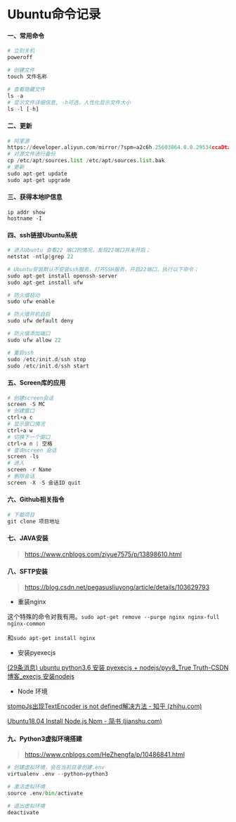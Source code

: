 # Ubuntu命令记录

#### 一、常用命令

```python
# 立刻关机
poweroff

# 创建文件
touch 文件名称

# 查看隐藏文件
ls -a
# 显示文件详细信息, -h可选，人性化显示文件大小
ls -l [-h]
```

#### 二、更新

```python
# 阿里源
https://developer.aliyun.com/mirror/?spm=a2c6h.25603864.0.0.29534ccaDtzQIc
# 对源文件进行备份
cp /etc/apt/sources.list /etc/apt/sources.list.bak
# 更新
sudo apt-get update
sudo apt-get upgrade
```

#### 三、获得本地IP信息

```
ip addr show
hostname -I
```

#### 四、ssh链接Ubuntu系统

```python
# 进入Ubuntu 查看22 端口的情况，发现22端口并未开启；
netstat -ntlp|grep 22

# Ubuntu安装默认不安装ssh服务，打开SSH服务，开启22端口，执行以下命令；
sudo apt-get install openssh-server
sudo apt-get install ufw

# 防火墙启动
sudo ufw enable

# 防火墙开机自启
sudo ufw default deny

# 防火墙添加端口
sudo ufw allow 22

# 重启ssh
sudo /etc/init.d/ssh stop
sudo /etc/init.d/ssh start
```

#### 五、Screen库的应用

```python
# 创建screen会话
screen -S MC
# 创建窗口
ctrl+a c
# 显示窗口情况
ctrl+a w
# 切换下一个窗口
ctrl+a n | 空格
# 查询screen 会话
screen -ls
# 进入
screen -r Name
# 删除会话
screen -X -S 会话ID quit
```

#### 六、Github相关指令

```python
# 下载项目
git clone 项目地址
```

#### 七、JAVA安装

> https://www.cnblogs.com/ziyue7575/p/13898610.html

#### 八、SFTP安装

>https://blog.csdn.net/pegasusliuyong/article/details/103629793



- 重装nginx

这个特殊的命令对我有用。`sudo apt-get remove --purge nginx nginx-full nginx-common`

和`sudo apt-get install nginx`

- 安装pyexecjs

[(29条消息) ubuntu python3.6 安装 pyexecjs + nodejs/pyv8_True Truth-CSDN博客_execjs 安装nodejs](https://blog.csdn.net/u012939880/article/details/80302552)

- Node 环境

[stompJs出现TextEncoder is not defined解决方法 - 知乎 (zhihu.com)](https://zhuanlan.zhihu.com/p/77852641)

[Ubuntu18.04 Install Node.js Npm - 简书 (jianshu.com)](https://www.jianshu.com/p/f3dad64d896a)

#### 九、Python3虚拟环境搭建

> https://www.cnblogs.com/HeZhengfa/p/10486841.html

```python
# 创建虚拟环境，会在当前目录创建.env
virtualenv .env --python=python3

# 激活虚拟环境
source .env/bin/activate

# 退出虚拟环境
deactivate
```

